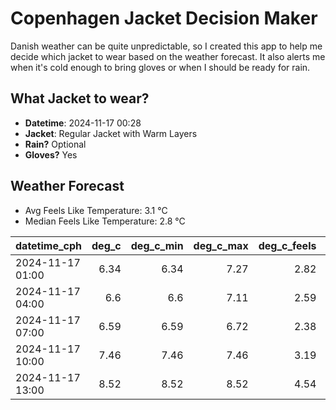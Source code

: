 
# Copenhagen Jacket Decision Maker

Danish weather can be quite unpredictable, so I created this app to help me decide which jacket to wear based on the weather forecast. 
It also alerts me when it's cold enough to bring gloves or when I should be ready for rain.

## What Jacket to wear?

- **Datetime**: 2024-11-17 00:28
- **Jacket**: Regular Jacket with Warm Layers
- **Rain?** Optional
- **Gloves?** Yes

## Weather Forecast
- Avg Feels Like Temperature: 3.1 °C
- Median Feels Like Temperature: 2.8 °C

| datetime_cph     |   deg_c |   deg_c_min |   deg_c_max |   deg_c_feels | weather   | wind   | rain   |
|:-----------------|--------:|------------:|------------:|--------------:|:----------|:-------|:-------|
| 2024-11-17 01:00 |    6.34 |        6.34 |        7.27 |          2.82 | Clouds    | High   | None   |
| 2024-11-17 04:00 |    6.6  |        6.6  |        7.11 |          2.59 | Rain      | High   | Low    |
| 2024-11-17 07:00 |    6.59 |        6.59 |        6.72 |          2.38 | Clouds    | High   | None   |
| 2024-11-17 10:00 |    7.46 |        7.46 |        7.46 |          3.19 | Clouds    | High   | None   |
| 2024-11-17 13:00 |    8.52 |        8.52 |        8.52 |          4.54 | Clouds    | High   | None   |
        